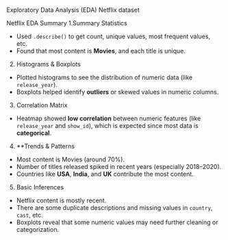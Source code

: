 Exploratory Data Analysis (EDA) Netflix dataset

 Netflix EDA Summary
1.Summary Statistics
- Used `.describe()` to get count, unique values, most frequent values, etc.
- Found that most content is **Movies**, and each title is unique.
 2. Histograms & Boxplots
- Plotted histograms to see the distribution of numeric data (like `release_year`).
- Boxplots helped identify **outliers** or skewed values in numeric columns.
3. Correlation Matrix
- Heatmap showed **low correlation** between numeric features (like `release_year` and `show_id`), which is expected since most data is **categorical**.

 4. **Trends & Patterns
- Most content is Movies (around 70%).
- Number of titles released spiked in recent years (especially 2018–2020).
- Countries like **USA**, **India**, and **UK** contribute the most content.

5. Basic Inferences
- Netflix content is mostly recent.
- There are some duplicate descriptions and missing values in `country`, `cast`, etc.
- Boxplots reveal that some numeric values may need further cleaning or categorization.
